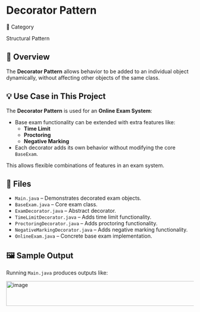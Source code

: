 # Decorator Pattern

📌 Category

Structural Pattern

## 📖 Overview
The **Decorator Pattern** allows behavior to be added to an individual object dynamically, without affecting other objects of the same class.

## 💡 Use Case in This Project
The **Decorator Pattern** is used for an **Online Exam System**:
- Base exam functionality can be extended with extra features like:
  - **Time Limit**
  - **Proctoring**
  - **Negative Marking**  
- Each decorator adds its own behavior without modifying the core `BaseExam`.

This allows flexible combinations of features in an exam system.

## 📂 Files
- `Main.java` – Demonstrates decorated exam objects.
- `BaseExam.java` – Core exam class.
- `ExamDecorator.java` – Abstract decorator.
- `TimeLimitDecorator.java` – Adds time limit functionality.
- `ProctoringDecorator.java` – Adds proctoring functionality.
- `NegativeMarkingDecorator.java` – Adds negative marking functionality.
- `OnlineExam.java` – Concrete base exam implementation.

## 🖼️ Sample Output
Running `Main.java` produces outputs like:

<img width="585" height="67" alt="image" src="https://github.com/user-attachments/assets/ae621bde-7138-48b3-bf89-fe919701a585" />




